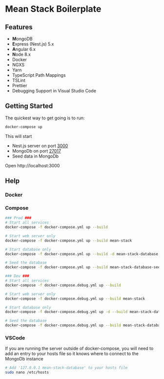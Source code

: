 # Mean Stack Boilerplate

## Features

- **M**ongoDB
- **E**xpress (Nest.js) 5.x
- **A**ngular 6.x
- **N**ode 8.x
- Docker
- NGXS
- Yarn
- TypeScript Path Mappings
- TSLint
- Prettier
- Debugging Support in Visual Studio Code

## Getting Started

The quickest way to get going is to run:

```sh
docker-compose up
```

This will start

- Nest.js server on port [3000](http://localhost:3000)
- MongoDb on port [27017](http://localhost:27017)
- Seed data in MongoDb

Open http://localhost:3000

## Help

### Docker

### Compose

```sh
### Prod ###
# Start all services
docker-compose -f docker-compose.yml up --build

# Start web server only
docker-compose -f docker-compose.yml up --build mean-stack

# Start database only
docker-compose -f docker-compose.yml up --build -d mean-stack-database

# Seed the database
docker-compose -f docker-compose.yml up --build mean-stack-database-seed

### Dev ###
# Start all services
docker-compose -f docker-compose.debug.yml up --build

# Start web server only
docker-compose -f docker-compose.debug.yml up --build mean-stack

# Start database only
docker-compose -f docker-compose.debug.yml up -d --build mean-stack-database

# Seed the database
docker-compose -f docker-compose.debug.yml up --build mean-stack-database-seed
```

### VSCode

If you are running the server outside of docker-compose, you will need to add an entry to your hosts file so it knows where to connect to the MongoDb instance

```sh
# Add '127.0.0.1 mean-stack-database' to your hosts file
sudo nano /etc/hosts
```
